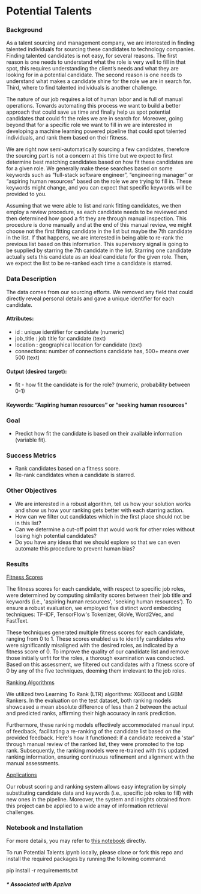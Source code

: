 # Potential Talents

### <b>Background</b>

As a talent sourcing and management company, we are interested in finding talented individuals for sourcing these candidates to technology companies. Finding talented candidates is not easy, for several reasons. The first reason is one needs to understand what the role is very well to fill in that spot, this requires understanding the client’s needs and what they are looking for in a potential candidate. The second reason is one needs to understand what makes a candidate shine for the role we are in search for. Third, where to find talented individuals is another challenge.

The nature of our job requires a lot of human labor and is full of manual operations. Towards automating this process we want to build a better approach that could save us time and finally help us spot potential candidates that could fit the roles we are in search for. Moreover, going beyond that for a specific role we want to fill in we are interested in developing a machine learning powered pipeline that could spot talented individuals, and rank them based on their fitness.

We are right now semi-automatically sourcing a few candidates, therefore the sourcing part is not a concern at this time but we expect to first determine best matching candidates based on how fit these candidates are for a given role. We generally make these searches based on some keywords such as “full-stack software engineer”, “engineering manager” or “aspiring human resources” based on the role we are trying to fill in. These keywords might change, and you can expect that specific keywords will be provided to you.

Assuming that we were able to list and rank fitting candidates, we then employ a review procedure, as each candidate needs to be reviewed and then determined how good a fit they are through manual inspection. This procedure is done manually and at the end of this manual review, we might choose not the first fitting candidate in the list but maybe the 7th candidate in the list. If that happens, we are interested in being able to re-rank the previous list based on this information. This supervisory signal is going to be supplied by starring the 7th candidate in the list. Starring one candidate actually sets this candidate as an ideal candidate for the given role. Then, we expect the list to be re-ranked each time a candidate is starred.

### <b>Data Description</b>

The data comes from our sourcing efforts. We removed any field that could directly reveal personal details and gave a unique identifier for each candidate.

#### Attributes:
- id : unique identifier for candidate (numeric)
- job_title : job title for candidate (text)
- location : geographical location for candidate (text)
- connections: number of connections candidate has, 500+ means over 500 (text)

#### Output (desired target):
- fit - how fit the candidate is for the role? (numeric, probability between 0-1)

#### Keywords: “Aspiring human resources” or “seeking human resources”

### <b>Goal</b>
- Predict how fit the candidate is based on their available information (variable fit).

### <b> Success Metrics</b>
- Rank candidates based on a fitness score.
- Re-rank candidates when a candidate is starred.

### <b>Other Objectives</b>
- We are interested in a robust algorithm, tell us how your solution works and show us how your ranking gets better with each starring action.
- How can we filter out candidates which in the first place should not be in this list?
- Can we determine a cut-off point that would work for other roles without losing high potential candidates?
- Do you have any ideas that we should explore so that we can even automate this procedure to prevent human bias?

### <b> Results</b>

<u>Fitness Scores</u>

The fitness scores for each candidate, with respect to specific job roles, were determined by computing similarity scores between their job title and keywords (i.e., 'aspiring human resources', 'seeking human resources'). To ensure a robust evaluation, we employed five distinct word embedding techniques: TF-IDF, TensorFlow's Tokenizer, GloVe, Word2Vec, and FastText.

These techniques generated multiple fitness scores for each candidate, ranging from 0 to 1. These scores enabled us to identify candidates who were significantly misaligned with the desired roles, as indicated by a fitness score of 0. To improve the quality of our candidate list and remove those initially unfit for the roles, a thorough examination was conducted. Based on this assessment, we filtered out candidates with a fitness score of 0 by any of the five techniques, deeming them irrelevant to the job roles.

<u>Ranking Algorithms</u>

We utilized two Learning To Rank (LTR) algorithms: XGBoost and LGBM Rankers. In the evaluation on the test dataset, both ranking models showcased a mean absolute difference of less than 2 between the actual and predicted ranks, affirming their high accuracy in rank prediction.

Furthermore, these ranking models effectively accommodated manual input of feedback, facilitating a re-ranking of the candidate list based on the provided feedback. Here's how it functioned: if a candidate received a 'star' through manual review of the ranked list, they were promoted to the top rank. Subsequently, the ranking models were re-trained with this updated ranking information, ensuring continuous refinement and alignment with the manual assessments.

<u>Applications</u>

Our robust scoring and ranking system allows easy integration by simply substituting candidate data and keywords (i.e., specific job roles to fill) with new ones in the pipeline.  Moreover, the system and insights obtained from this project can be applied to a wide array of information retrieval challenges.

### <b>Notebook and Installation</b>

For more details, you may refer to <a href='https://github.com/henryhyunwookim/Potential-Talents/blob/main/Potential%20Talents.ipynb'>this notebook</a> directly.

To run Potential Talents.ipynb locally, please clone or fork this repo and install the required packages by running the following command:

pip install -r requirements.txt

##### <i>* Associated with Apziva</i>
